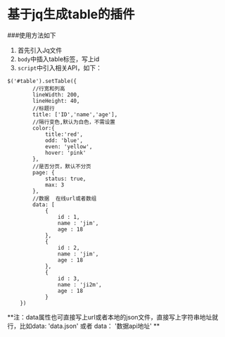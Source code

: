 # 基于jq生成table的插件
###使用方法如下
1. 首先引入Jq文件
2. `body`中插入table标签，写上id
3. `script`中引入相关API，如下：

```
$('#table').setTable({
	    //行宽和列高
	    lineWidth: 200,
	    lineHeight: 40,
	    //标题行
	    title: ['ID','name','age'],
	    //隔行变色,默认为白色，不需设置
	    color:{
            title:'red',
		    odd: 'blue',
		    even: 'yellow',
		    hover: 'pink'
	    },
	    //是否分页，默认不分页
	    page: {
		    status: true,
		    max: 3
	    },
	    //数据  在线url或者数组
	    data: [
		    {
			    id : 1,
			    name : 'jim',
			    age : 18
		    },
		    {
			    id : 2,
			    name : 'jim',
			    age : 18
		    },
		    {
			    id : 3,
			    name : 'ji2m',
			    age : 18
		    }
    })
```
**注：data属性也可直接写上url或者本地的json文件，直接写上字符串地址就行，比如data: 'data.json' 或者 data： '数据api地址' **
